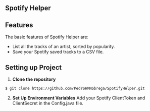 Spotify Helper
--------------

Features
--------
The basic features of Spotify Helper are:

- List all the tracks of an artist, sorted by popularity.
- Save your Spotify saved tracks to a CSV file.

Setting up Project
------------------
1.  **Clone the repository**
```bash
$ git clone https://github.com/PedroHMNobrega/SpotifyHelper.git
```

2. **Set Up Environment Variables**
    Add your Spotify ClientToken and ClientSecret in the Config.java file.
